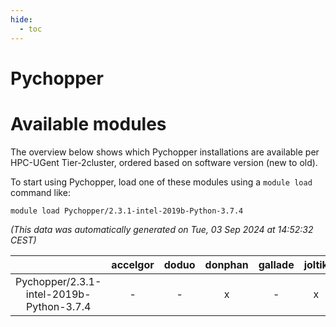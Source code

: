 ```yaml
---
hide:
  - toc
---
```


Pychopper
=========

# Available modules


The overview below shows which Pychopper installations are available per HPC-UGent Tier-2cluster, ordered based on software version (new to old).

To start using Pychopper, load one of these modules using a `module load` command like:

```shell
module load Pychopper/2.3.1-intel-2019b-Python-3.7.4
```

*(This data was automatically generated on Tue, 03 Sep 2024 at 14:52:32 CEST)*  

| |accelgor|doduo|donphan|gallade|joltik|shinx|skitty|
| :---: | :---: | :---: | :---: | :---: | :---: | :---: | :---: |
|Pychopper/2.3.1-intel-2019b-Python-3.7.4|-|-|x|-|x|-|x|
